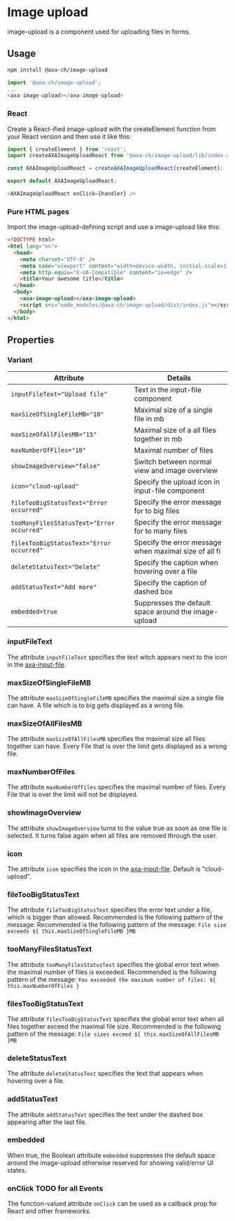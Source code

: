 # Image upload

image-upload is a component used for uploading files in forms.

## Usage

```bash
npm install @axa-ch/image-upload
```

```js
import '@axa-ch/image-upload';
...
<axa-image-upload></axa-image-upload>
```

### React

Create a React-ified image-upload with the createElement function from your React version and then use it like this:

```js
import { createElement } from 'react';
import createAXAImageUploadReact from '@axa-ch/image-upload/lib/index.react';

const AXAImageUploadReact = createAXAImageUploadReact(createElement);

export default AXAImageUploadReact;
```

```js
<AXAImageUploadReact onClick={handler} />
```

### Pure HTML pages

Import the image-upload-defining script and use a image-upload like this:

```html
<!DOCTYPE html>
<html lang="en">
  <head>
    <meta charset="UTF-8" />
    <meta name="viewport" content="width=device-width, initial-scale=1.0" />
    <meta http-equiv="X-UA-Compatible" content="ie=edge" />
    <title>Your awesome title</title>
  </head>
  <body>
    <axa-image-upload></axa-image-upload>
    <script src="node_modules/@axa-ch/image-upload/dist/index.js"></script>
  </body>
</html>
```

## Properties

### Variant

| Attribute                                 | Details                                               |
| ----------------------------------------- | ----------------------------------------------------- |
| `inputFileText="Upload file"`             | Text in the input-file component                      |
| `maxSizeOfSingleFileMB="10"`              | Maximal size of a single file in mb                   |
| `maxSizeOfAllFilesMB="15"`                | Maximal size of a all files together in mb            |
| `maxNumberOfFiles="10"`                   | Maximal number of files                               |
| `showImageOverview="false"`               | Switch between normal view and image overview         |
| `icon="cloud-upload"`                     | Specify the upload icon in input-file component       |
| `fileTooBigStatusText="Error occurred"`   | Specify the error message for to big files            |
| `tooManyFilesStatusText="Error occurred"` | Specify the error message for to many files           |
| `filesTooBigStatusText="Error occurred"`  | Specify the error message when maximal size of all fi |
| `deleteStatusText="Delete"`               | Specify the caption when hovering over a file         |
| `addStatusText="Add more"`                | Specify the caption of dashed box                     |
| `embedded=true`                           | Suppresses the default space around the image-upload  |

### inputFileText

The attribute `inputFileText` specifies the text witch appears next to the icon in the [axa-input-file](https://github.com/axa-ch/patterns-library/blob/develop/src/components/10-atoms/input-file/README.md).

### maxSizeOfSingleFileMB

The attribute `maxSizeOfSingleFileMB` specifies the maximal size a single file can have. A file which is to big gets displayed as a wrong file.

### maxSizeOfAllFilesMB

The attribute `maxSizeOfAllFilesMB` specifies the maximal size all files together can have. Every File that is over the limit gets displayed as a wrong file.

### maxNumberOfFiles

The attribute `maxNumberOfFiles` specifies the maximal number of files. Every File that is over the limit will not be displayed.

### showImageOverview

The attribute `showImageOverview` turns to the value true as soon as one file is selected. It turns false again when all files are removed through the user.

### icon

The attribute `icon` specifies the icon in the [axa-input-file](https://github.com/axa-ch/patterns-library/blob/develop/src/components/10-atoms/input-file/README.md). Default is "cloud-upload".

### fileTooBigStatusText

The attribute `fileTooBigStatusText` specifies the error text under a file, which is bigger than allowed. Recommended is the following pattern of the message: Recommended is the following pattern of the message: `File size exceeds ${ this.maxSizeOfSingleFileMB }MB`

### tooManyFilesStatusText

The attribute `tooManyFilesStatusText` specifies the global error text when the maximal number of files is exceeded.
Recommended is the following pattern of the message: `You exceeded the maximum number of files: ${ this.maxNumberOfFiles }`

### filesTooBigStatusText

The attribute `filesTooBigStatusText` specifies the global error text when all files together exceed the maximal file size.
Recommended is the following pattern of the message: `File sizes exceed ${ this.maxSizeOfAllFilesMB }MB`

### deleteStatusText

The attribute `deleteStatusText` specifies the text that appears when hovering over a file.

### addStatusText

The attribute `addStatusText` specifies the text under the dashed box appearing after the last file.

### embedded

When true, the Boolean attribute `embedded` suppresses the default space around the image-upload otherwise reserved for showing valid/error UI states.

### onClick TODO for all Events

The function-valued attribute `onClick` can be used as a callback prop for React and other frameworks.
